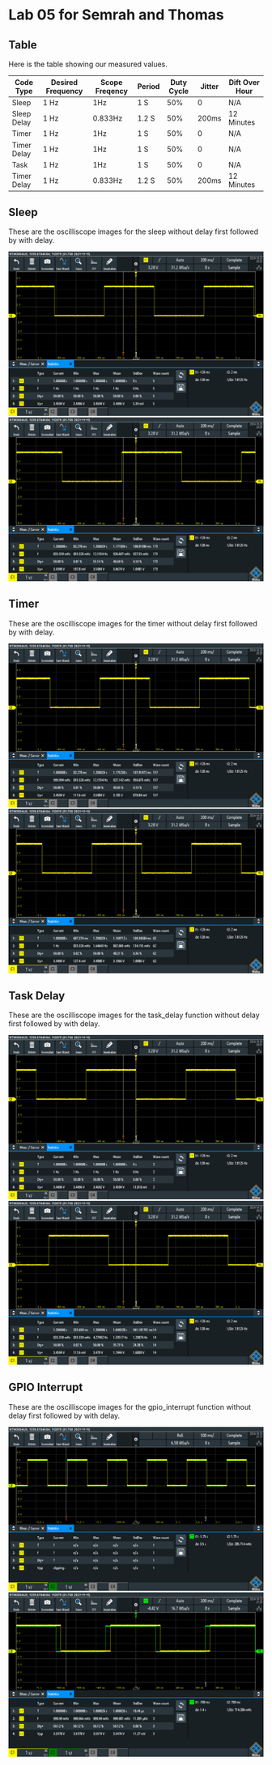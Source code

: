 # Lab 05 for Semrah and Thomas

## Table
Here is the table showing our measured values.

| Code Type   | Desired Frequency | Scope Freqency | Period | Duty Cycle | Jitter | Dift Over Hour |
|-------------|-------------------|----------------|--------|------------|--------|----------------|
| Sleep       | 1 Hz              |      1Hz       | 1 S    |50%         | 0      |N/A             |
| Sleep Delay | 1 Hz              |      0.833Hz   | 1.2 S  |50%         | 200ms  |12 Minutes      |
| Timer       | 1 Hz              |      1Hz       | 1 S    |50%         | 0      |N/A             |
| Timer Delay | 1 Hz              |      1Hz       | 1 S    |50%         | 0      |N/A             |
| Task        | 1 Hz              |      1Hz       | 1 S    |50%         | 0      |N/A             |
| Timer Delay | 1 Hz              |      0.833Hz   | 1.2 S  |50%         | 200ms  |12 Minutes      |

## Sleep
These are the oscilliscope images for the sleep without delay first followed by with delay.

![SleepNoDelay](!Data/Images/SLEEP_ND.PNG)
![SleepDelay](!Data/Images/SLEEP_D.PNG)

## Timer
These are the oscilliscope images for the timer without delay first followed by with delay.

![TimerNoDelay](!Data/Images/TIMER_ND.PNG)
![TimerDelay](!Data/Images/TIMER_L.PNG)

## Task Delay
These are the oscilliscope images for the task_delay function without delay first followed by with delay.

![TaskNoDelay](!Data/Images/TASK_ND.PNG)
![TaskDelay](!Data/Images/TASK_D.PNG)

## GPIO Interrupt
These are the oscilliscope images for the gpio_interrupt function without delay first followed by with delay.

![GPIONoDelay](!Data/Images/GPIO.PNG)
![GPIODelay](!Data/Images/GPIO_D.PNG)